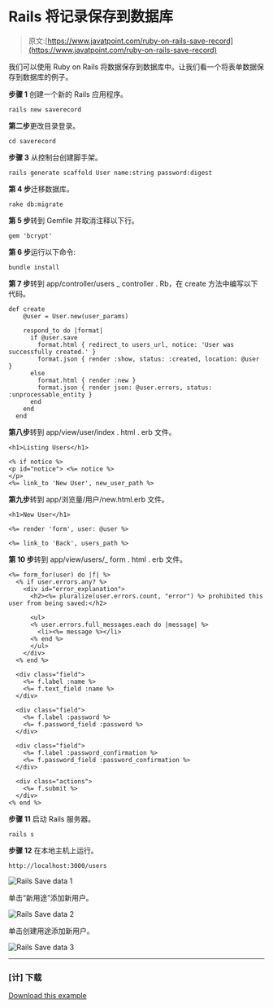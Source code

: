 # Rails 将记录保存到数据库

> 原文:[https://www.javatpoint.com/ruby-on-rails-save-record](https://www.javatpoint.com/ruby-on-rails-save-record)

我们可以使用 Ruby on Rails 将数据保存到数据库中。让我们看一个将表单数据保存到数据库的例子。

**步骤 1** 创建一个新的 Rails 应用程序。

```
rails new saverecord

```

**第二步**更改目录登录。

```
cd saverecord

```

**步骤 3** 从控制台创建脚手架。

```
rails generate scaffold User name:string password:digest

```

**第 4 步**迁移数据库。

```
rake db:migrate

```

**第 5 步**转到 Gemfile 并取消注释以下行。

```
gem 'bcrypt'

```

**第 6 步**运行以下命令:

```
bundle install

```

**第 7 步**转到 app/controller/users _ controller . Rb，在 create 方法中编写以下代码。

```
def create 
    @user = User.new(user_params) 

    respond_to do |format| 
      if @user.save 
        format.html { redirect_to users_url, notice: 'User was successfully created.' } 
        format.json { render :show, status: :created, location: @user } 
      else 
        format.html { render :new } 
        format.json { render json: @user.errors, status: :unprocessable_entity } 
      end 
    end 
  end

```

**第八步**转到 app/view/user/index . html . erb 文件。

```
<h1>Listing Users</h1> 

<% if notice %> 
<p id="notice"> <%= notice %> 
</p>
<%= link_to 'New User', new_user_path %>

```

**第九步**转到 app/浏览量/用户/new.html.erb 文件。

```
<h1>New User</h1> 

<%= render 'form', user: @user %> 

<%= link_to 'Back', users_path %> 

```

**第 10 步**转到 app/view/users/_ form . html . erb 文件。

```
<%= form_for(user) do |f| %> 
  <% if user.errors.any? %> 
    <div id="error_explanation"> 
      <h2><%= pluralize(user.errors.count, "error") %> prohibited this user from being saved:</h2> 

      <ul> 
      <% user.errors.full_messages.each do |message| %> 
        <li><%= message %></li> 
      <% end %> 
      </ul> 
    </div> 
  <% end %> 

  <div class="field"> 
    <%= f.label :name %> 
    <%= f.text_field :name %> 
  </div> 

  <div class="field"> 
    <%= f.label :password %> 
    <%= f.password_field :password %> 
  </div> 

  <div class="field"> 
    <%= f.label :password_confirmation %> 
    <%= f.password_field :password_confirmation %> 
  </div> 

  <div class="actions"> 
    <%= f.submit %> 
  </div> 
<% end %> 

```

**步骤 11** 启动 Rails 服务器。

```
rails s

```

**步骤 12** 在本地主机上运行。

```
http://localhost:3000/users

```

![Rails Save data 1](../Images/0dd84980a82225151a8aaa0f8d1444f6.png)

单击“新用途”添加新用户。

![Rails Save data 2](../Images/b5119d46a8aa23973cd0377eff7c3573.png)

单击创建用途添加新用户。

![Rails Save data 3](../Images/97dcacb27f6a5616b5ff88010e43dba4.png)

* * *

### [计] 下载

[Download this example](https://static.javatpoint.com/rubyonrails/src/saverecord.zip)